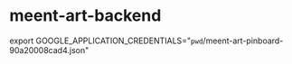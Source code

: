 # meent-art-backend

export GOOGLE_APPLICATION_CREDENTIALS="`pwd`/meent-art-pinboard-90a20008cad4.json"
